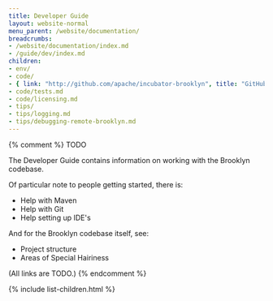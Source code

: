 ```yaml
---
title: Developer Guide
layout: website-normal
menu_parent: /website/documentation/
breadcrumbs:
- /website/documentation/index.md
- /guide/dev/index.md
children:
- env/
- code/
- { link: "http://github.com/apache/incubator-brooklyn", title: "GitHub" }
- code/tests.md
- code/licensing.md
- tips/
- tips/logging.md
- tips/debugging-remote-brooklyn.md
---
```


{% comment %}
TODO

The Developer Guide contains information on working with the Brooklyn codebase.

Of particular note to people getting started, there is:

* Help with Maven
* Help with Git
* Help setting up IDE's

And for the Brooklyn codebase itself, see:

* Project structure
* Areas of Special Hairiness

(All links are TODO.)
{% endcomment %}

{% include list-children.html %}
